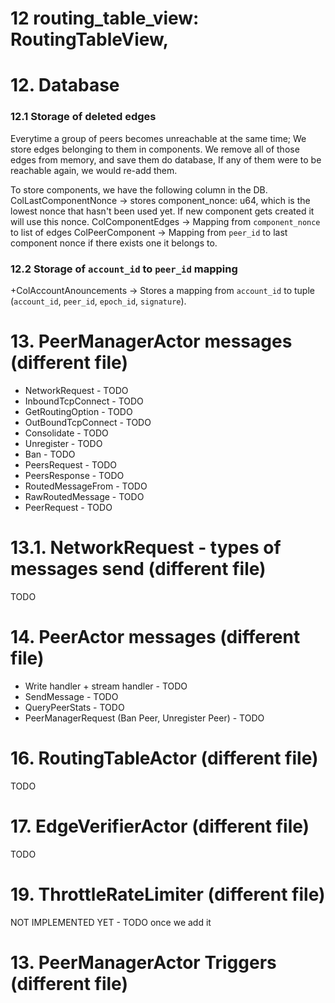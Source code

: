# 12  routing_table_view: RoutingTableView,

# 12. Database
### 12.1 Storage of deleted edges
Everytime a group of peers becomes unreachable at the same time; We store edges belonging to
them in components. We remove all of those edges from memory, and save them do database,
If any of them were to be reachable again, we would re-add them.

To store components, we have the following column in the DB.
ColLastComponentNonce -> stores component_nonce: u64, which is the lowest nonce that
                         hasn't been used yet. If new component gets created it will use
                         this nonce.
ColComponentEdges     -> Mapping from `component_nonce` to list of edges
ColPeerComponent      -> Mapping from `peer_id` to last component nonce if there
                         exists one it belongs to.
### 12.2 Storage of `account_id` to `peer_id` mapping
+ColAccountAnouncements -> Stores a mapping from `account_id` to tuple (`account_id`, `peer_id`, `epoch_id`, `signature`).

# 13. PeerManagerActor messages (different file)
- NetworkRequest - TODO
- InboundTcpConnect - TODO
- GetRoutingOption - TODO
- OutBoundTcpConnect - TODO
- Consolidate - TODO
- Unregister - TODO
- Ban - TODO
- PeersRequest - TODO
- PeersResponse - TODO
- RoutedMessageFrom - TODO
- RawRoutedMessage - TODO
- PeerRequest - TODO

# 13.1. NetworkRequest - types of messages send  (different file)    
TODO

# 14. PeerActor messages  (different file)

- Write handler + stream handler - TODO
- SendMessage - TODO
- QueryPeerStats - TODO
- PeerManagerRequest (Ban Peer, Unregister Peer) - TODO

# 16. RoutingTableActor (different file)
TODO

# 17. EdgeVerifierActor (different file)
TODO

# 19. ThrottleRateLimiter (different file)
NOT IMPLEMENTED YET - TODO once we add it

# 13. PeerManagerActor Triggers (different file)
